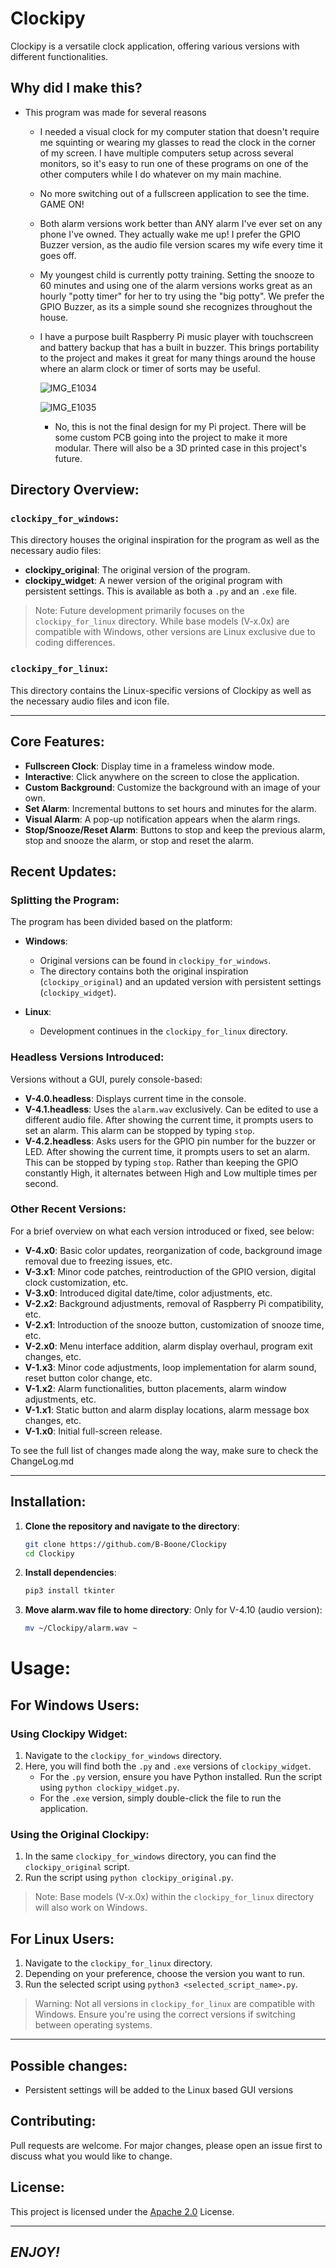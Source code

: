 # Clockipy

Clockipy is a versatile clock application, offering various versions with different functionalities. 

## Why did I make this?

  - This program was made for several reasons

    - I needed a visual clock for my computer station that doesn't require me squinting or wearing my glasses to read the clock in the corner of my screen. I have multiple computers setup across several monitors, so it's easy to run one of these programs on one of the other computers while I do whatever on my main machine.

    - No more switching out of a fullscreen application to see the time. GAME ON!

    - Both alarm versions work better than ANY alarm I've ever set on any phone I've owned. They actually wake me up! I prefer the GPIO Buzzer version, as the audio file version scares my wife every time it goes off.

    - My youngest child is currently potty training. Setting the snooze to 60 minutes and using one of the alarm versions works great as an hourly "potty timer" for her to try using the "big potty". We prefer the GPIO Buzzer, as its a simple sound she recognizes throughout the house.

    - I have a purpose built Raspberry Pi music player with touchscreen and battery backup that has a built in buzzer. This brings portability to the project and makes it great for many things around the house where an alarm clock or timer of sorts may be useful.

      ![IMG_E1034](https://github.com/B-Boone/Alarm_Clock/assets/101531474/7e788587-604b-4c6b-b479-59de09087e31)

      ![IMG_E1035](https://github.com/B-Boone/Alarm_Clock/assets/101531474/d66a21f4-c247-48d6-8f11-58c95c352932)

      - No, this is not the final design for my Pi project. There will be some custom PCB going into the project to make it more modular. There will also be a 3D printed case in this project's future.

## Directory Overview:

### `clockipy_for_windows`:

This directory houses the original inspiration for the program as well as the necessary audio files:

- **clockipy_original**: The original version of the program.
- **clockipy_widget**: A newer version of the original program with persistent settings. This is available as both a `.py` and an `.exe` file.

> Note: Future development primarily focuses on the `clockipy_for_linux` directory. While base models (V-x.0x) are compatible with Windows, other versions are Linux exclusive due to coding differences.

### `clockipy_for_linux`:

This directory contains the Linux-specific versions of Clockipy as well as the necessary audio files and icon file.

---

## Core Features:

- **Fullscreen Clock**: Display time in a frameless window mode.
- **Interactive**: Click anywhere on the screen to close the application.
- **Custom Background**: Customize the background with an image of your own.
- **Set Alarm**: Incremental buttons to set hours and minutes for the alarm.
- **Visual Alarm**: A pop-up notification appears when the alarm rings.
- **Stop/Snooze/Reset Alarm**: Buttons to stop and keep the previous alarm, stop and snooze the alarm, or stop and reset the alarm.

## Recent Updates:

### Splitting the Program:

The program has been divided based on the platform:

- **Windows**: 
  - Original versions can be found in `clockipy_for_windows`.
  - The directory contains both the original inspiration (`clockipy_original`) and an updated version with persistent settings (`clockipy_widget`).
  
- **Linux**:
  - Development continues in the `clockipy_for_linux` directory.

### Headless Versions Introduced:

Versions without a GUI, purely console-based:

- **V-4.0.headless**: Displays current time in the console.
- **V-4.1.headless**: Uses the `alarm.wav` exclusively. Can be edited to use a different audio file. After showing the current time, it prompts users to set an alarm. This alarm can be stopped by typing `stop`.
- **V-4.2.headless**: Asks users for the GPIO pin number for the buzzer or LED. After showing the current time, it prompts users to set an alarm. This can be stopped by typing `stop`. Rather than keeping the GPIO constantly High, it alternates between High and Low multiple times per second.

### Other Recent Versions:

For a brief overview on what each version introduced or fixed, see below:

- **V-4.x0**: Basic color updates, reorganization of code, background image removal due to freezing issues, etc.
- **V-3.x1**: Minor code patches, reintroduction of the GPIO version, digital clock customization, etc.
- **V-3.x0**: Introduced digital date/time, color adjustments, etc.
- **V-2.x2**: Background adjustments, removal of Raspberry Pi compatibility, etc.
- **V-2.x1**: Introduction of the snooze button, customization of snooze time, etc.
- **V-2.x0**: Menu interface addition, alarm display overhaul, program exit changes, etc.
- **V-1.x3**: Minor code adjustments, loop implementation for alarm sound, reset button color change, etc.
- **V-1.x2**: Alarm functionalities, button placements, alarm window adjustments, etc.
- **V-1.x1**: Static button and alarm display locations, alarm message box changes, etc.
- **V-1.x0**: Initial full-screen release.

To see the full list of changes made along the way, make sure to check the ChangeLog.md

---

## Installation:

1. **Clone the repository and navigate to the directory**:
    ```bash
    git clone https://github.com/B-Boone/Clockipy
    cd Clockipy
    ```

2. **Install dependencies**:
    ```bash
    pip3 install tkinter
    ```

3. **Move alarm.wav file to home directory**: Only for V-4.10 (audio version):
    ```bash
    mv ~/Clockipy/alarm.wav ~
    ```

# Usage:

## For Windows Users:

### Using Clockipy Widget:

1. Navigate to the `clockipy_for_windows` directory.
2. Here, you will find both the `.py` and `.exe` versions of `clockipy_widget`.
   - For the `.py` version, ensure you have Python installed. Run the script using `python clockipy_widget.py`.
   - For the `.exe` version, simply double-click the file to run the application.

### Using the Original Clockipy:

1. In the same `clockipy_for_windows` directory, you can find the `clockipy_original` script.
2. Run the script using `python clockipy_original.py`.

> Note: Base models (V-x.0x) within the `clockipy_for_linux` directory will also work on Windows.

## For Linux Users:

1. Navigate to the `clockipy_for_linux` directory.
2. Depending on your preference, choose the version you want to run.
3. Run the selected script using `python3 <selected_script_name>.py`.

> Warning: Not all versions in `clockipy_for_linux` are compatible with Windows. Ensure you're using the correct versions if switching between operating systems.

---

## Possible changes:

  - Persistent settings will be added to the Linux based GUI versions

## Contributing:

  Pull requests are welcome. For major changes, please open an issue first to discuss what you would like to change.

## License:

This project is licensed under the [Apache 2.0](https://www.apache.org/licenses/LICENSE-2.0) License.

---

## *ENJOY!*
